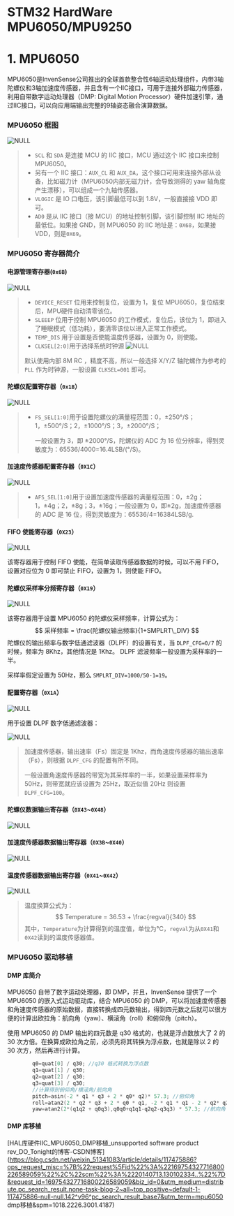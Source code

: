 # STM32 HardWare MPU6050/MPU9250

# 1. MPU6050

MPU6050是InvenSense公司推出的全球首款整合性6轴运动处理组件，内带3轴陀螺仪和3轴加速度传感器，并且含有一个IIC接口，可用于连接外部磁力传感器，利用自带数字运动处理器（DMP: Digital Motion Processor）硬件加速引擎，通过IIC接口，可以向应用端输出完整的9轴姿态融合演算数据。

### MPU6050 框图

![NULL](picture_1.jpg)

> - `SCL` 和 `SDA` 是连接 MCU 的 IIC 接口，MCU 通过这个 IIC 接口来控制 MPU6050。
> - 另有一个 IIC 接口：`AUX_CL` 和 `AUX_DA`，这个接口可用来连接外部从设备，比如磁力计（MPU6050内部无磁力计，会导致测得的 yaw 轴角度产生漂移），可以组成一个九轴传感器。
> - `VLOGIC` 是 IO 口电压，该引脚最低可以到 1.8V，一般直接接 VDD 即可。
> - `AD0` 是从 IIC 接口（接 MCU）的地址控制引脚，该引脚控制 IIC 地址的最低位。如果接 GND，则 MPU6050 的 IIC 地址是：`0X68`，如果接 VDD，则是`0X69`。

### MPU6050 寄存器简介

#### 电源管理寄存器(`0x6B`)

![NULL](picture_2.jpg)

> - `DEVICE_RESET` 位用来控制复位，设置为 1，复位 MPU6050，复位结束后，MPU硬件自动清零该位。
> - `SLEEEP` 位用于控制 MPU6050 的工作模式，复位后，该位为 1，即进入了睡眠模式（低功耗），要清零该位以进入正常工作模式。
> - `TEMP_DIS` 用于设置是否使能温度传感器，设置为 0，则使能。
> - `CLKSEL[2:0]`用于选择系统时钟源
>   ![NULL](picture_3.jpg)
>
> 默认使用内部 8M RC ，精度不高，所以一般选择 X/Y/Z 轴陀螺作为参考的 `PLL` 作为时钟源，一般设置 `CLKSEL=001` 即可。

#### 陀螺仪配置寄存器（`0x1B`）

![NULL](picture_4.jpg)

> - `FS_SEL[1:0]`用于设置陀螺仪的满量程范围：0，±250°/S；1，±500°/S；2，±1000°/S；3，±2000°/S；
>
>   一般设置为 3，即 ±2000°/S，陀螺仪的 ADC 为 16 位分辨率，得到灵敏度为：65536/4000=16.4LSB/(°/S)。

#### 加速度传感器配置寄存器（`0X1C`）

![NULL](picture_5.jpg)

> - `AFS_SEL[1:0]`用于设置加速度传感器的满量程范围：0，±2g；1，±4g；2，±8g；3，±16g；一般设置为 0，即±2g，加速度传感器的 ADC 是 16 位，得到灵敏度为：65536/4=16384LSB/g.

#### FIFO 使能寄存器（`0X23`）

![NULL](picture_6.jpg)

该寄存器用于控制 FIFO 使能，在简单读取传感器数据的时候，可以不用 FIFO，设置对应位为 0 即可禁止 FIFO，设置为 1，则使能 FIFO。

#### 陀螺仪采样率分频寄存器（`0X19`）

![NULL](picture_7.jpg)

该寄存器用于设置 MPU6050 的陀螺仪采样频率，计算公式为：
$$
采样频率 = \frac{陀螺仪输出频率}{1+SMPLRT\_DIV}
$$
陀螺仪的输出频率与数字低通滤波器（DLPF）的设置有关，当 `DLPF_CFG=0/7` 的时候，频率为 8Khz，其他情况是 1Khz。 DLPF 滤波频率一般设置为采样率的一半。

采样率假定设置为 50Hz，那么 `SMPLRT_DIV=1000/50-1=19`。                       

#### 配置寄存器（`0X1A`）

![NULL](picture_8.jpg)

用于设置 DLPF 数字低通滤波器：

![NULL](picture_9.jpg)

> 加速度传感器，输出速率（Fs）固定是 1Khz，而角速度传感器的输出速率（Fs），则根据 `DLPF_CFG` 的配置有所不同。
>
> 一般设置角速度传感器的带宽为其采样率的一半，如果设置采样率为 50Hz，则带宽就应该设置为 25Hz，取近似值 20Hz 则设置 `DLPF_CFG=100`。

#### 陀螺仪数据输出寄存器（`0X43`~`0X48`）

![NULL](picture_10.jpg)

#### 加速度传感器数据输出寄存器（`0X3B`~`0X40`）

![NULL](picture_11.jpg)

#### 温度传感器数据输出寄存器（`0X41`~`0X42`）

![NULL](picture_12.jpg)

> 温度换算公式为：
> $$
> Temperature = 36.53 + \frac{regval}{340}
> $$
> 其中，`Temperature`为计算得到的温度值，单位为$℃$，`regval`为从`0X41`和`0X42`读到的温度传感器值。

### MPU6050 驱动移植

#### DMP 库简介

MPU6050 自带了数字运动处理器，即 DMP，并且，InvenSense 提供了一个 MPU6050 的嵌入式运动驱动库，结合 MPU6050 的 DMP，可以将加速度传感器和角速度传感器的原始数据，直接转换成四元数输出，得到四元数之后就可以很方便的计算出欧拉角：航向角（yaw）、横滚角（roll）和俯仰角（pitch）。

使用 MPU6050 的 DMP 输出的四元数是 q30 格式的，也就是浮点数放大了 2 的 30 次方倍。在换算成欧拉角之前，必须先将其转换为浮点数，也就是除以 2 的 30 次方，然后再进行计算。

```c
        q0=quat[0] / q30; //q30 格式转换为浮点数
        q1=quat[1] / q30;
        q2=quat[2] / q30;
        q3=quat[3] / q30;
        //计算得到俯仰角/横滚角/航向角
        pitch=asin(-2 * q1 * q3 + 2 * q0* q2)* 57.3; //俯仰角
        roll=atan2(2 * q2 * q3 + 2 * q0 * q1, -2 * q1 * q1 - 2 * q2* q2 + 1)* 57.3; //横滚角
        yaw=atan2(2*(q1q2 + q0q3),q0q0+q1q1-q2q2-q3q3) * 57.3; //航向角
```

#### DMP 库移植

[HAL库硬件IIC_MPU6050_DMP移植_unsupported software product rev_DO_Tonight的博客-CSDN博客](https://blog.csdn.net/weixin_51341083/article/details/117475886?ops_request_misc=%7B%22request%5Fid%22%3A%22169754327716800226589059%22%2C%22scm%22%3A%2220140713.130102334..%22%7D&request_id=169754327716800226589059&biz_id=0&utm_medium=distribute.pc_search_result.none-task-blog-2~all~top_positive~default-1-117475886-null-null.142^v96^pc_search_result_base7&utm_term=mpu6050 dmp移植&spm=1018.2226.3001.4187)
